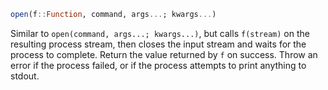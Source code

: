 ```julia
open(f::Function, command, args...; kwargs...)
```

Similar to `open(command, args...; kwargs...)`, but calls `f(stream)` on the resulting process stream, then closes the input stream and waits for the process to complete. Return the value returned by `f` on success. Throw an error if the process failed, or if the process attempts to print anything to stdout.
